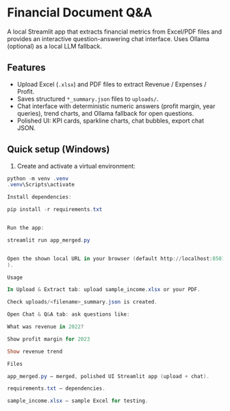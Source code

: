# Financial Document Q&A

A local Streamlit app that extracts financial metrics from Excel/PDF files and provides an interactive question-answering chat interface. Uses Ollama (optional) as a local LLM fallback.

## Features
- Upload Excel (`.xlsx`) and PDF files to extract Revenue / Expenses / Profit.
- Saves structured `*_summary.json` files to `uploads/`.
- Chat interface with deterministic numeric answers (profit margin, year queries), trend charts, and Ollama fallback for open questions.
- Polished UI: KPI cards, sparkline charts, chat bubbles, export chat JSON.

## Quick setup (Windows)
1. Create and activate a virtual environment:
```powershell
python -m venv .venv
.venv\Scripts\activate

Install dependencies:

pip install -r requirements.txt


Run the app:

streamlit run app_merged.py


Open the shown local URL in your browser (default http://localhost:8501
).

Usage

In Upload & Extract tab: upload sample_income.xlsx or your PDF.

Check uploads/<filename>_summary.json is created.

Open Chat & Q&A tab: ask questions like:

What was revenue in 2022?

Show profit margin for 2023

Show revenue trend

Files

app_merged.py — merged, polished UI Streamlit app (upload + chat).

requirements.txt — dependencies.

sample_income.xlsx — sample Excel for testing.